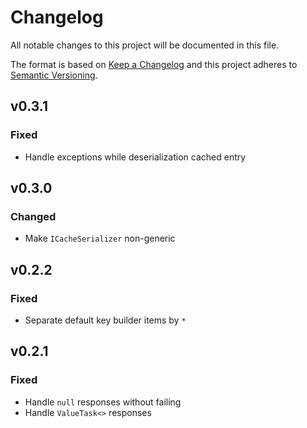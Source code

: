 # Changelog
All notable changes to this project will be documented in this file.

The format is based on [Keep a Changelog](http://keepachangelog.com/en/1.0.0/)
and this project adheres to [Semantic Versioning](http://semver.org/spec/v2.0.0.html).

## v0.3.1
### Fixed
- Handle exceptions while deserialization cached entry

## v0.3.0
### Changed
- Make `ICacheSerializer` non-generic

## v0.2.2
### Fixed
- Separate default key builder items by `*`

## v0.2.1
### Fixed
- Handle `null` responses without failing
- Handle `ValueTask<>` responses